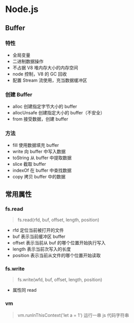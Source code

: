 # Node.js

## Buffer

### 特性

- 全局变量
- 二进制数据操作
- 不占据 V8 堆内存大小的内存空间
- node 控制，V8 的 GC 回收
- 配置 Stream 流使用，充当数据缓冲区

### 创建 Buffer

- alloc 创建指定字节大小的 buffer
- allocUnsafe 创建指定大小的 buffer（不安全）
- from 接受数据，创建 buffer

### 方法

- fill 使用数据填充 buffer
- write 向 buffer 中写入数据
- toString 从 buffer 中提取数据
- slice 截取 buffer
- indexOf 在 buffer 中查找数据
- copy 拷贝 buffer 中的数据

## 常用属性

### fs.read

> fs.read(rfd, buf, offset, length, position)

- rfd 定位当前被打开的文件
- buf 表示当前缓冲区 buffer
- offset 表示当前从 buf 的哪个位置开始执行写入
- length 表示当前次写入的长度
- position 表示当前从文件的哪个位置开始读取

### fs.write

> fs.write(wfd, buf, offset, length, position)

- 属性同 read

### vm

> vm.runInThisContext('let a = 1') 运行一串 js 代码字符串
